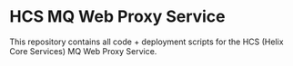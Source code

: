 # HCS MQ Web Proxy Service

This repository contains all code + deployment scripts for the HCS (Helix Core Services) MQ Web Proxy Service.